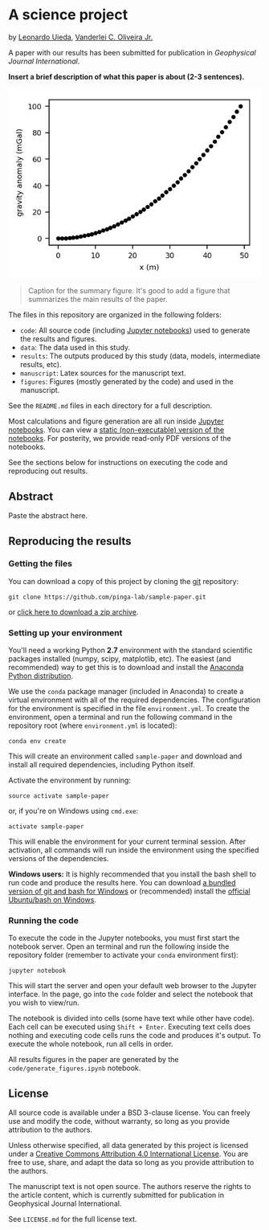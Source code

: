 # A science project

by 
[Leonardo Uieda](http://www.leouieda.com), 
[Vanderlei C. Oliveira Jr.](http://www.pinga-lab.org/people/oliveira-jr.html)

A paper with our results has been submitted for publication in
*Geophysical Journal International*.

**Insert a brief description of what this paper is about (2-3 sentences).**

![Summary figure](figures/summary.png)
> Caption for the summary figure.
> It's good to add a figure that summarizes the main results of the paper.

The files in this repository are organized in the following folders:

* `code`: All source code (including [Jupyter notebooks][jupyter]) used to
  generate the results and figures.
* `data`: The data used in this study.
* `results`: The outputs produced by this study (data, models, intermediate
  results, etc).
* `manuscript`: Latex sources for the manuscript text.
* `figures`: Figures (mostly generated by the code) and used in the manuscript.

See the `README.md` files in each directory for a full description.

Most calculations and figure generation are all run inside
[Jupyter notebooks][jupyter].
You can view a [static (non-executable) version of the notebooks](
http://nbviewer.jupyter.org/github/pinga-lab/sample-paper).
For posterity, we provide read-only PDF versions of the notebooks.

See the sections below for instructions on executing the code and reproducing
out results.


## Abstract

Paste the abstract here.


## Reproducing the results


### Getting the files

You can download a copy of this project by cloning the
[git][git] repository:

    git clone https://github.com/pinga-lab/sample-paper.git

or [click here to download a zip archive](https://github.com/pinga-lab/sample-paper/archive/master.zip).


### Setting up your environment

You'll need a working Python **2.7** environment with the
standard scientific packages installed (numpy, scipy, matplotlib, etc).
The easiest (and recommended) way to get this is to download and install the
[Anaconda Python distribution][anaconda].

We use the `conda` package manager (included in Anaconda) to create a virtual
environment with all of the required dependencies.
The configuration for the environment is specified in the file
`environment.yml`.
To create the environment, open a terminal and run the following command in the
repository root (where `environment.yml` is located):

    conda env create

This will create an environment called `sample-paper` and
download and install all required dependencies, including Python itself.

Activate the environment by running:

    source activate sample-paper

or, if you're on Windows using `cmd.exe`:

    activate sample-paper

This will enable the environment for your current terminal session.
After activation, all commands will run inside the environment using the
specified versions of the dependencies.

**Windows users:** It is highly recommended that you install the bash shell
to run code and produce the results here.
You can download [a bundled version of git and bash for Windows][gitbash]
or (recommended) install the [official Ubuntu/bash on Windows][winubuntu].


### Running the code

To execute the code in the Jupyter notebooks, you must first start the
notebook server.
Open an terminal and run the following inside the repository folder (remember
to activate your `conda` environment first):

    jupyter notebook

This will start the server and open your default web browser to the Jupyter
interface. In the page, go into the `code` folder and select the
notebook that you wish to view/run.

The notebook is divided into cells (some have text while other have code).
Each cell can be executed using `Shift + Enter`.
Executing text cells does nothing and executing code cells runs the code
and produces it's output.
To execute the whole notebook, run all cells in order.

All results figures in the paper are generated by the
`code/generate_figures.ipynb` notebook.


## License

All source code is available under a BSD 3-clause license. You can freely
use and modify the code, without warranty, so long as you provide attribution
to the authors.

Unless otherwise specified, all data generated by this project is licensed
under a [Creative Commons Attribution 4.0 International License][ccby]. You are
free to use, share, and adapt the data so long as you provide attribution to
the authors.

The manuscript text is not open source. The authors reserve the rights to the
article content, which is currently submitted for publication in
Geophysical Journal International.

See `LICENSE.md` for the full license text.

[git]: https://git-scm.com
[ccby]: http://creativecommons.org/licenses/by/4.0/
[jupyter]: http://jupyter.org
[anaconda]: http://continuum.io/downloads#all
[gitbash]: http://git-for-windows.github.io
[winubuntu]: https://msdn.microsoft.com/commandline/wsl/about
